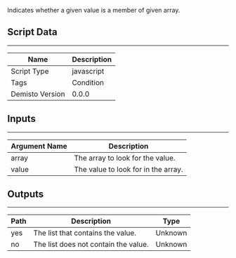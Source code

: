 Indicates whether a given value is a member of given array.

## Script Data
---

| **Name** | **Description** |
| --- | --- |
| Script Type | javascript |
| Tags | Condition |
| Demisto Version | 0.0.0 |

## Inputs
---

| **Argument Name** | **Description** |
| --- | --- |
| array | The array to look for the value. |
| value | The value to look for in the array. |

## Outputs
---

| **Path** | **Description** | **Type** |
| --- | --- | --- |
| yes | The list that contains the value. | Unknown |
| no | The list does not contain the value. | Unknown |
